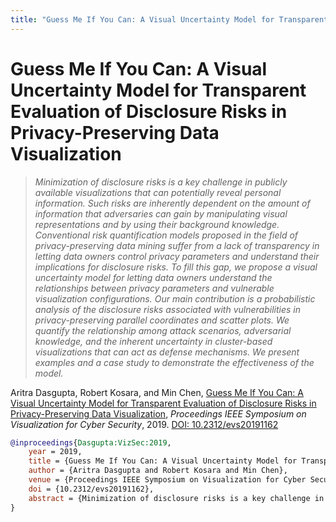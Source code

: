 ```yaml
---
title: "Guess Me If You Can: A Visual Uncertainty Model for Transparent Evaluation of Disclosure Risks in Privacy-Preserving Data Visualization"
---
```


# Guess Me If You Can: A Visual Uncertainty Model for Transparent Evaluation of Disclosure Risks in Privacy-Preserving Data Visualization

> _Minimization of disclosure risks is a key challenge in publicly available visualizations that can potentially reveal personal information. Such risks are inherently dependent on the amount of information that adversaries can gain by manipulating visual representations and by using their background knowledge. Conventional risk quantification models proposed in the field of privacy-preserving data mining suffer from a lack of transparency in letting data owners control privacy parameters and understand their implications for disclosure risks. To fill this gap, we propose a visual uncertainty model for letting data owners understand the relationships between privacy parameters and vulnerable visualization configurations. Our main contribution is a probabilistic analysis of the disclosure risks associated with vulnerabilities in privacy-preserving parallel coordinates and scatter plots. We quantify the relationship among attack scenarios, adversarial knowledge, and the inherent uncertainty in cluster-based visualizations that can act as defense mechanisms. We present examples and a case study to demonstrate the effectiveness of the model._

Aritra Dasgupta, Robert Kosara, and Min Chen, <a href="https://media.eagereyes.org/papers/2019/Dasgupta-VizSec-2019.pdf" target="_blank">Guess Me If You Can: A Visual Uncertainty Model for Transparent Evaluation of Disclosure Risks in Privacy-Preserving Data Visualization</a>, _Proceedings IEEE Symposium on Visualization for Cyber Security_, 2019. <a href="https://dx.doi.org/10.2312/evs20191162" target="_new">DOI: 10.2312/evs20191162</a>


```bibtex
@inproceedings{Dasgupta:VizSec:2019,
	year = 2019,
	title = {Guess Me If You Can: A Visual Uncertainty Model for Transparent Evaluation of Disclosure Risks in Privacy-Preserving Data Visualization},
	author = {Aritra Dasgupta and Robert Kosara and Min Chen},
	venue = {Proceedings IEEE Symposium on Visualization for Cyber Security},
	doi = {10.2312/evs20191162},
	abstract = {Minimization of disclosure risks is a key challenge in publicly available visualizations that can potentially reveal personal information. Such risks are inherently dependent on the amount of information that adversaries can gain by manipulating visual representations and by using their background knowledge. Conventional risk quantification models proposed in the field of privacy-preserving data mining suffer from a lack of transparency in letting data owners control privacy parameters and understand their implications for disclosure risks. To fill this gap, we propose a visual uncertainty model for letting data owners understand the relationships between privacy parameters and vulnerable visualization configurations. Our main contribution is a probabilistic analysis of the disclosure risks associated with vulnerabilities in privacy-preserving parallel coordinates and scatter plots. We quantify the relationship among attack scenarios, adversarial knowledge, and the inherent uncertainty in cluster-based visualizations that can act as defense mechanisms. We present examples and a case study to demonstrate the effectiveness of the model.},
}
```

